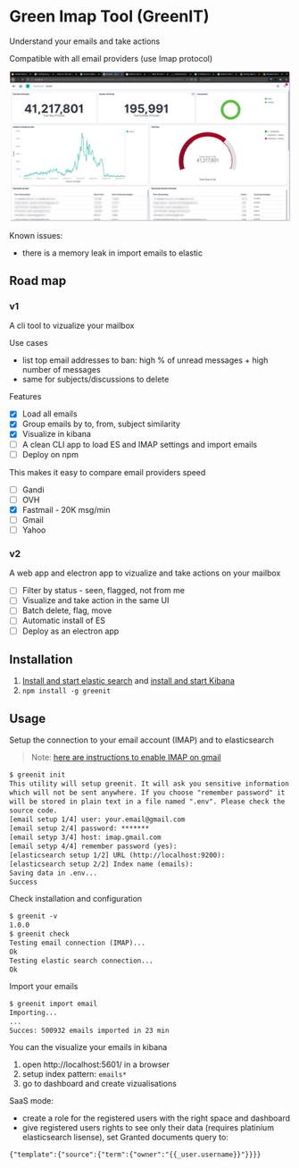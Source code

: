 # Green Imap Tool (GreenIT)

Understand your emails and take actions

Compatible with all email providers (use Imap protocol)

![Green Imap Tool (GreenIT)](./screenshot.png)

Known issues:

* there is a memory leak in import emails to elastic

## Road map

### v1

A cli tool to vizualize your mailbox

Use cases

* list top email addresses to ban: high % of unread messages + high number of messages
* same for subjects/discussions to delete

Features

* [x] Load all emails
* [x] Group emails by to, from, subject similarity
* [x] Visualize in kibana
* [ ] A clean CLI app to load ES and IMAP settings and import emails
* [ ] Deploy on npm

This makes it easy to compare email providers speed

* [ ] Gandi
* [ ] OVH
* [x] Fastmail - 20K msg/min
* [ ] Gmail
* [ ] Yahoo

### v2

A web app and electron app to vizualize and take actions on your mailbox

* [ ] Filter by status - seen, flagged, not from me
* [ ] Visualize and take action in the same UI
* [ ] Batch delete, flag, move
* [ ] Automatic install of ES
* [ ] Deploy as an electron app

## Installation

1. [Install and start elastic search](https://www.elastic.co/guide/en/elasticsearch/reference/current/getting-started-install.html#run-elasticsearch-local) and [install and start Kibana](https://www.elastic.co/guide/en/kibana/current/install.html#_install_kibana_yourself)
2. `npm install -g greenit`

## Usage

Setup the connection to your email account (IMAP) and to elasticsearch

> Note: [here are instructions to enable IMAP on gmail](https://support.google.com/mail/answer/7126229?hl=en)

```
$ greenit init
This utility will setup greenit. It will ask you sensitive information which will not be sent anywhere. If you choose "remember password" it will be stored in plain text in a file named ".env". Please check the source code.
[email setup 1/4] user: your.email@gmail.com
[email setup 2/4] password: *******
[email setyp 3/4] host: imap.gmail.com
[email setyp 4/4] remember password (yes):
[elasticsearch setup 1/2] URL (http://localhost:9200): 
[elasticsearch setup 2/2] Index name (emails):
Saving data in .env...
Success
```

Check installation and configuration

```
$ greenit -v
1.0.0
$ greenit check
Testing email connection (IMAP)...
Ok
Testing elastic search connection...
Ok
```

Import your emails

```
$ greenit import email
Importing...
...
Succes: 500932 emails imported in 23 min
```

You can the visualize your emails in kibana

1. open http://localhost:5601/ in a browser
2. setup index pattern: `emails*`
3. go to dashboard and create vizualisations

SaaS mode:

* create a role for the registered users with the right space and dashboard
* give registered users rights to see only their data (requires platinium elasticsearch lisense), set Granted documents query to:
```
{"template":{"source":{"term":{"owner":"{{_user.username}}"}}}}
```
